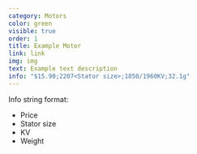 ```yaml
---
category: Motors
color: green
visible: true
order: 1
title: Example Motor
link: link
img: img
text: Example text description
info: "$15.90;2207<Stator size>;1850/1960KV;32.1g"
---
```


Info string format:

* Price
* Stator size
* KV
* Weight